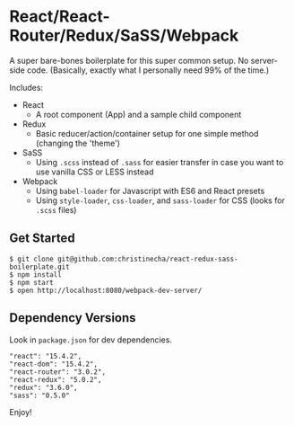 React/React-Router/Redux/SaSS/Webpack
=====

A super bare-bones boilerplate for this super common setup. No server-side code. (Basically, exactly what I personally need 99% of the time.)

Includes:
- React
  - A root component (App) and a sample child component
- Redux
  - Basic reducer/action/container setup for one simple method (changing the 'theme')
- SaSS
  - Using `.scss` instead of `.sass` for easier transfer in case you want to use vanilla CSS or LESS instead
- Webpack
  - Using `babel-loader` for Javascript with ES6 and React presets
  - Using `style-loader`, `css-loader`, and `sass-loader` for CSS (looks for `.scss` files)

Get Started
------

```
$ git clone git@github.com:christinecha/react-redux-sass-boilerplate.git
$ npm install
$ npm start
$ open http://localhost:8080/webpack-dev-server/
```

Dependency Versions
------
Look in `package.json` for dev dependencies.

```
"react": "15.4.2",
"react-dom": "15.4.2",
"react-router": "3.0.2",
"react-redux": "5.0.2",
"redux": "3.6.0",
"sass": "0.5.0"
```

Enjoy!
